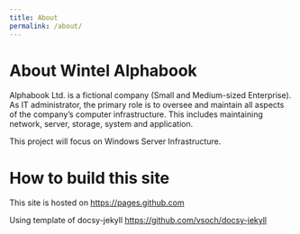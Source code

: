 ```yaml
---
title: About
permalink: /about/
---
```


# About Wintel Alphabook

Alphabook Ltd. is a fictional company (Small and Medium-sized Enterprise). As IT administrator, the primary role is to oversee and maintain all aspects of the company’s computer infrastructure. This includes maintaining network, server, storage, system and application. 

This project will focus on Windows Server Infrastructure.

# How to build this site

This site is hosted on https://pages.github.com

Using template of docsy-jekyll https://github.com/vsoch/docsy-jekyll
